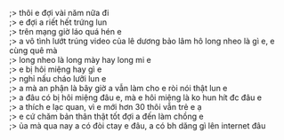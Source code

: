 ;> thôi e đợi vài năm nữa đi<br>
;>  e đợi a riết hết trứng lun<br>
;> trên mạng giờ láo quá hén e<br>
;> a vô tình lướt trúng video của lê dương bảo lâm hô long nheo là gì e, e cùng quê mà<br>
;> long nheo là long mày hay long mi e<br>
;> e bị hôi miệng hay gì e<br>
;> nghỉ nấu cháo lưỡi lun e<br>
;> a mà an phận là bây giờ a vẫn làm cho e ròi nói thật lun e<br>
;> a đâu có bị hôi miệng đâu e, mà e hôi miệng là ko hun hít đc đâu e<br>
;> a thích e lạc quan, vì e mới hơn 30 thôi vẫn trẻ e ạ<br>
;> e cứ chăm bản thân thật tốt đợi a đến làm chồng e<br>
;> ủa mà qua nay a có đòi ctay e đâu, a có bh dăng gì lên internet đâu
